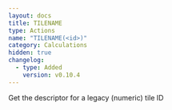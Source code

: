 ```yaml
---
layout: docs
title: TILENAME
type: Actions
name: "TILENAME(<id>)"
category: Calculations
hidden: true
changelog:
  - type: Added
    version: v0.10.4
---
```

Get the descriptor for a legacy (numeric) tile ID
